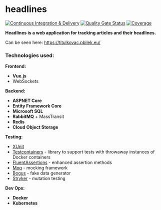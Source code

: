 # headlines
[![Continuous Integration & Delivery](https://github.com/PetrBilek1/headlines/actions/workflows/cicd.yml/badge.svg)](https://github.com/PetrBilek1/headlines/actions/workflows/cicd.yml)
[![Quality Gate Status](https://sonarcloud.io/api/project_badges/measure?project=PetrBilek1_headlines&metric=alert_status)](https://sonarcloud.io/summary/new_code?id=PetrBilek1_headlines)
[![Coverage](https://sonarcloud.io/api/project_badges/measure?project=PetrBilek1_headlines&metric=coverage)](https://sonarcloud.io/summary/new_code?id=PetrBilek1_headlines)

**Headlines is a web application for tracking articles and their headlines.**

Can be seen here: https://titulkovac.pbilek.eu/

### Technologies used:
**Frontend:**
 - **Vue.js**
 - WebSockets

**Backend:**
 - **ASPNET Core**
 - **Entity Framework Core**
 - **Microsoft SQL**
 - **RabbitMQ** + MassTransit
 - **Redis**
 - **Cloud Object Storage**

**Testing:**
 - [XUnit](https://github.com/xunit/xunit)
 - [Testcontainers](https://github.com/testcontainers/testcontainers-dotnet) - library to support tests with throwaway instances of Docker containers
 - [FluentAssertions](https://github.com/fluentassertions/fluentassertions) - enhanced assertion methods
 - [Moq](https://github.com/moq/moq4) - mocking framework
 - [Bogus](https://github.com/bchavez/Bogus) - fake data generator
 - [Stryker](https://github.com/stryker-mutator/stryker-net) - mutation testing

**Dev Ops:**
 - **Docker**
 - **Kubernetes**
